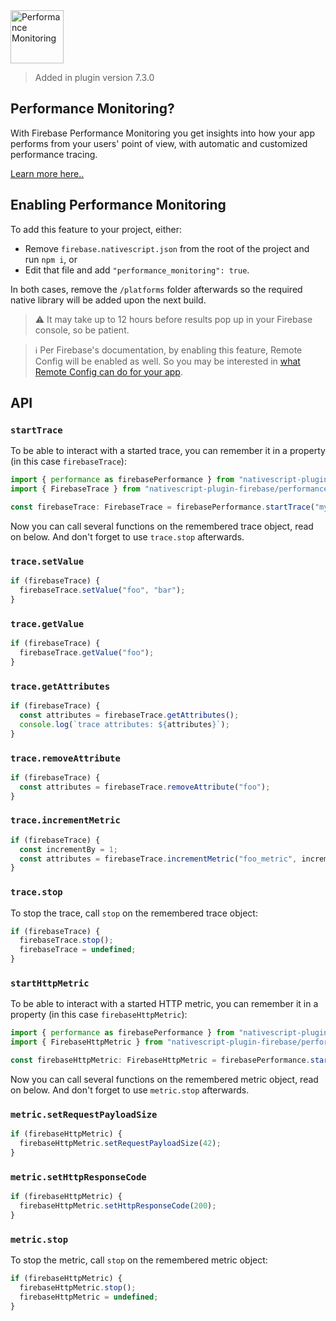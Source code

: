 <img src="https://raw.githubusercontent.com/EddyVerbruggen/nativescript-plugin-firebase/master/docs/images/features/performancemonitoring.png" height="85px" alt="Performance Monitoring"/>

> Added in plugin version 7.3.0

## Performance Monitoring?
With Firebase Performance Monitoring you get insights into how your app performs from your users' point of view, with automatic and customized performance tracing.
                                                                                          
[Learn more here..](https://firebase.google.com/products/performance/)

## Enabling Performance Monitoring
To add this feature to your project, either:

* Remove `firebase.nativescript.json` from the root of the project and run `npm i`, or
* Edit that file and add `"performance_monitoring": true`.

In both cases, remove the `/platforms` folder afterwards so the required native library will be added upon the next build. 

> ⚠️ It may take up to 12 hours before results pop up in your Firebase console, so be patient.

> ℹ️ Per Firebase's documentation, by enabling this feature, Remote Config will be enabled as well. So you may be interested in [what Remote Config can do for your app](../REMOTECONFIG.md).

## API

### `startTrace`
To be able to interact with a started trace, you can remember it in a property (in this case `firebaseTrace`):

```typescript
import { performance as firebasePerformance } from "nativescript-plugin-firebase";
import { FirebaseTrace } from "nativescript-plugin-firebase/performance/performance";

const firebaseTrace: FirebaseTrace = firebasePerformance.startTrace("myTrace");
```

Now you can call several functions on the remembered trace object, read on below. And don't forget to use `trace.stop` afterwards.

### `trace.setValue`

```typescript
if (firebaseTrace) {
  firebaseTrace.setValue("foo", "bar");
}
```

### `trace.getValue`

```typescript
if (firebaseTrace) {
  firebaseTrace.getValue("foo");
}
```

### `trace.getAttributes`

```typescript
if (firebaseTrace) {
  const attributes = firebaseTrace.getAttributes();
  console.log(`trace attributes: ${attributes}`);
}
```

### `trace.removeAttribute`

```typescript
if (firebaseTrace) {
  const attributes = firebaseTrace.removeAttribute("foo");
}
```

### `trace.incrementMetric`

```typescript
if (firebaseTrace) {
  const incrementBy = 1;
  const attributes = firebaseTrace.incrementMetric("foo_metric", incrementBy);
}
```

### `trace.stop`
To stop the trace, call `stop` on the remembered trace object:

```typescript
if (firebaseTrace) {
  firebaseTrace.stop();
  firebaseTrace = undefined;
}
```

### `startHttpMetric`
To be able to interact with a started HTTP metric, you can remember it in a property (in this case `firebaseHttpMetric`):

```typescript
import { performance as firebasePerformance } from "nativescript-plugin-firebase";
import { FirebaseHttpMetric } from "nativescript-plugin-firebase/performance/performance";

const firebaseHttpMetric: FirebaseHttpMetric = firebasePerformance.startHttpMetric("https://postman-echo.com/get", "GET");
```

Now you can call several functions on the remembered metric object, read on below. And don't forget to use `metric.stop` afterwards.

### `metric.setRequestPayloadSize`

```typescript
if (firebaseHttpMetric) {
  firebaseHttpMetric.setRequestPayloadSize(42);
}
```

### `metric.setHttpResponseCode`

```typescript
if (firebaseHttpMetric) {
  firebaseHttpMetric.setHttpResponseCode(200);
}
```

### `metric.stop`
To stop the metric, call `stop` on the remembered metric object:

```typescript
if (firebaseHttpMetric) {
  firebaseHttpMetric.stop();
  firebaseHttpMetric = undefined;
}
```